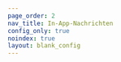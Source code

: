 ```yaml
---
page_order: 2
nav_title: In-App-Nachrichten
config_only: true
noindex: true
layout: blank_config
---
```

